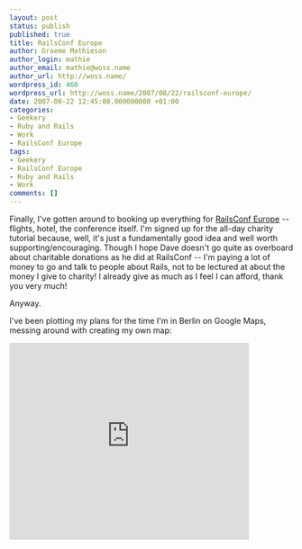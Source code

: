 ```yaml
---
layout: post
status: publish
published: true
title: RailsConf Europe
author: Graeme Mathieson
author_login: mathie
author_email: mathie@woss.name
author_url: http://woss.name/
wordpress_id: 460
wordpress_url: http://woss.name/2007/08/22/railsconf-europe/
date: 2007-08-22 12:45:08.000000000 +01:00
categories:
- Geekery
- Ruby and Rails
- Work
- RailsConf Europe
tags:
- Geekery
- RailsConf Europe
- Ruby and Rails
- Work
comments: []
---
```

Finally, I've gotten around to booking up everything for [RailsConf Europe](http:&#47;&#47;www.railsconfeurope.com&#47;) -- flights, hotel, the conference itself.  I'm signed up for the all-day charity tutorial because, well, it's just a fundamentally good idea and well worth supporting&#47;encouraging.  Though I hope Dave doesn't go quite as overboard about charitable donations as he did at RailsConf -- I'm paying a lot of money to go and talk to people about Rails, not to be lectured at about the money I give to charity!  I already give as much as I feel I can afford, thank you very much!

Anyway.

I've been plotting my plans for the time I'm in Berlin on Google Maps, messing around with creating my own map:

<iframe width="425" height="350" frameborder="no" scrolling="no" marginheight="0" marginwidth="0" src="http:&#47;&#47;maps.google.co.uk&#47;maps&#47;ms?hl=en&ie=UTF8&om=1&s=AARTsJpPAx72iPajZ7IQ3b-6aQ9gdakRRg&msa=0&msid=105450514134305794911.00043834362091d097432&ll=52.468142,13.458252&spn=0.146407,0.291824&z=11&output=embed"><&#47;iframe><br&#47;><a href="http:&#47;&#47;maps.google.co.uk&#47;maps&#47;ms?hl=en&ie=UTF8&om=1&msa=0&msid=105450514134305794911.00043834362091d097432&ll=52.468142,13.458252&spn=0.146407,0.291824&z=11&source=embed" style="color:#0000FF;text-align:left;font-size:small">View Larger Map<&#47;a>

I'll be arriving at the hotel around 14:00 local time, I reckon, and I'm signed up for [Bratwurst on Rails](http:&#47;&#47;www.bratwurst-on-rails.com&#47;).  I'm open to making other plans if anybody wants to meet up on the Sunday afternoon?
